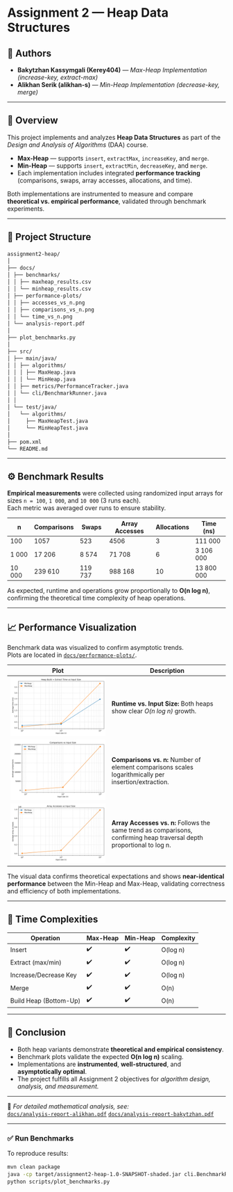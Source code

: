 # Assignment 2 — Heap Data Structures

## 👤 Authors
- **Bakytzhan Kassymgali (Kerey404)** — *Max-Heap Implementation (increase-key, extract-max)*
- **Alikhan Serik (alikhan-s)** — *Min-Heap Implementation (decrease-key, merge)*

---

## 📘 Overview

This project implements and analyzes **Heap Data Structures** as part of the *Design and Analysis of Algorithms* (DAA) course.

- **Max-Heap** — supports `insert`, `extractMax`, `increaseKey`, and `merge`.
- **Min-Heap** — supports `insert`, `extractMin`, `decreaseKey`, and `merge`.
- Each implementation includes integrated **performance tracking** (comparisons, swaps, array accesses, allocations, and time).

Both implementations are instrumented to measure and compare **theoretical vs. empirical performance**, validated through benchmark experiments.

---

## 📁 Project Structure
```
assignment2-heap/
│
├── docs/
│ ├── benchmarks/
│ │ ├── maxheap_results.csv
│ │ └── minheap_results.csv
│ ├── performance-plots/
│ │ ├── accesses_vs_n.png
│ │ ├── comparisons_vs_n.png
│ │ └── time_vs_n.png
│ └── analysis-report.pdf
│
├── plot_benchmarks.py
│
├── src/
│ ├── main/java/
│ │ ├── algorithms/
│ │ │ ├── MaxHeap.java
│ │ │ └── MinHeap.java
│ │ ├── metrics/PerformanceTracker.java
│ │ └── cli/BenchmarkRunner.java
│ │
│ └── test/java/
│   └── algorithms/
│     ├── MaxHeapTest.java
│     └── MinHeapTest.java
│
├── pom.xml
└── README.md
```

---

## ⚙️ Benchmark Results

**Empirical measurements** were collected using randomized input arrays for sizes `n = 100`, `1 000`, and `10 000` (3 runs each).  
Each metric was averaged over runs to ensure stability.

| n     | Comparisons | Swaps  | Array Accesses | Allocations | Time (ns) |
| ----- | ----------- | ------ | -------------- | ----------- | --------- |
| 100   | 1057        | 523    | 4506           | 3           | 111 000   |
| 1 000 | 17 206      | 8 574  | 71 708         | 6           | 3 106 000 |
| 10 000| 239 610     | 119 737| 988 168        | 10          | 13 800 000 |

As expected, runtime and operations grow proportionally to **O(n log n)**, confirming the theoretical time complexity of heap operations.

---

## 📈 Performance Visualization

Benchmark data was visualized to confirm asymptotic trends.  
Plots are located in [`docs/performance-plots/`](docs/performance-plots/).

| Plot | Description |
|------|--------------|
| ![Time vs Input Size](docs/performance-plots/time_vs_n.png) | **Runtime vs. Input Size:** Both heaps show clear *O(n log n)* growth. |
| ![Comparisons vs Input Size](docs/performance-plots/comparisons_vs_n.png) | **Comparisons vs. n:** Number of element comparisons scales logarithmically per insertion/extraction. |
| ![Array Accesses vs Input Size](docs/performance-plots/accesses_vs_n.png) | **Array Accesses vs. n:** Follows the same trend as comparisons, confirming heap traversal depth proportional to log n. |

The visual data confirms theoretical expectations and shows **near-identical performance** between the Min-Heap and Max-Heap, validating correctness and efficiency of both implementations.

---

## 🧩 Time Complexities

| Operation             | Max-Heap | Min-Heap | Complexity |
| --------------------- | -------- | -------- | ----------- |
| Insert                | ✔️       | ✔️       | O(log n)    |
| Extract (max/min)     | ✔️       | ✔️       | O(log n)    |
| Increase/Decrease Key | ✔️       | ✔️       | O(log n)    |
| Merge                 | ✔️       | ✔️       | O(n)        |
| Build Heap (Bottom-Up)| ✔️       | ✔️       | O(n)        |

---

## 🧠 Conclusion

- Both heap variants demonstrate **theoretical and empirical consistency**.
- Benchmark plots validate the expected **O(n log n)** scaling.
- Implementations are **instrumented**, **well-structured**, and **asymptotically optimal**.
- The project fulfills all Assignment 2 objectives for *algorithm design, analysis, and measurement.*

---

📄 *For detailed mathematical analysis, see:*  
[`docs/analysis-report-alikhan.pdf`](docs/analysis-report-alikhan.pdf)
[`docs/analysis-report-bakytzhan.pdf`](docs/analysis-report-bakytzhan.pdf)

---

### ✅ Run Benchmarks

To reproduce results:

```bash
mvn clean package
java -cp target/assignment2-heap-1.0-SNAPSHOT-shaded.jar cli.BenchmarkRunner
python scripts/plot_benchmarks.py
```